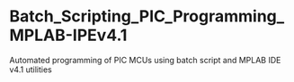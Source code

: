 # Batch_Scripting_PIC_Programming_MPLAB-IPEv4.1
Automated programming of PIC MCUs using batch script and MPLAB IDE v4.1 utilities  
